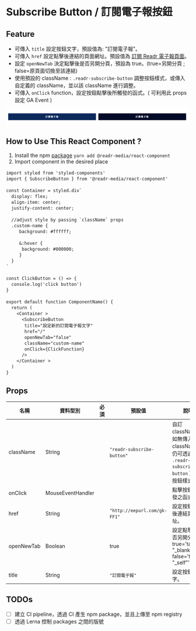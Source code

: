 # Subscribe Button / 訂閱電子報按鈕

## Feature

- 可傳入 `title` 設定按鈕文字，預設值為: "訂閱電子報"。
- 可傳入 `href` 設定點擊後連結的頁面網址。預設值為 [訂閱 Readr 電子報頁面](http://eepurl.com/gk-FF1)。
- 設定 `openNewTab` 決定點擊後是否另開分頁，預設為 true。(true=另開分頁 ; false=原頁面切換至該連結)
- 使用預設的 className : `.readr-subscribe-button` 調整按鈕樣式，或傳入自定義的 className，並以該 className 進行調整。
- 可傳入 `onClick` function，設定按鈕點擊後所觸發的函式。( 可利用此 props 設定 GA Event )

![Subscribe Button](./imgs/subscribe-button.svg)

## How to Use This React Component ?

1. Install the npm [package](https://www.npmjs.com/package/@readr-media/react-component)
   `yarn add @readr-media/react-component`
2. Import component in the desired place

```
import styled from 'styled-components'
import { SubscribeButton } from '@readr-media/react-component'

const Container = styled.div`
  display: flex;
  align-item: center;
  justify-content: center;

  //adjust style by passing `className` props
  .custom-name {
     background: #ffffff;

     &:hover {
      background: #000000;
     }
  }
`

const ClickButton = () => {
  console.log('click button')
}

export default function ComponentName() {
  return (
    <Container >
      <SubscribeButton
       title="設定新的訂閱電子報文字"
       href="/"
       openNewTab="false"
       className="custom-name"
       onClick={ClickFunction}
      />
    </Container >
  )
}
```

## Props

| 名稱       | 資料型別          | 必須 | 預設值                       | 說明                                                                                      |
| ---------- | ----------------- | ---- | ---------------------------- | ----------------------------------------------------------------------------------------- |
| className  | String            |      | `"readr-subscribe-button"`   | 自訂 className。如無傳入自訂 className，仍可透過 `.readr-subscribe-button` 更改按鈕樣式。 |
| onClick    | MouseEventHandler |      |                              | 點擊按鈕後觸發之函式。                                                                    |
| href       | String            |      | `"http://eepurl.com/gk-FF1"` | 設定按鈕點擊後連結頁面網址。                                                              |
| openNewTab | Boolean           |      | true                         | 設定點擊後是否另開分頁。true='target: "\_blank"', false='target: "\_self"',               |
| title      | String            |      | `"訂閱電子報"`               | 設定按鈕文字。                                                                            |

## TODOs

- [ ] 建立 CI pipeline，透過 CI 產生 npm package，並且上傳至 npm registry
- [ ] 透過 Lerna 控制 packages 之間的版號
